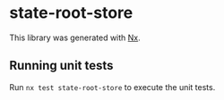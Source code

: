 # state-root-store

This library was generated with [Nx](https://nx.dev).

## Running unit tests

Run `nx test state-root-store` to execute the unit tests.
